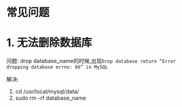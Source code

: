 # 常见问题

# 1. 无法删除数据库

问题: drop database_name的时候,出现`Drop database return “Error dropping database errno: 66” in MySQL`

解决: 

1. cd /usr/local/mysql/data/
2. sudo rm -rf database_name



